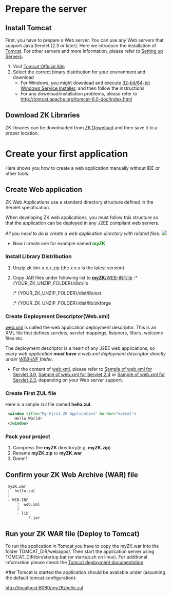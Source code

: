# Prepare the server

## Install Tomcat

First, you have to prepare a Web server. You can use any Web servers
that support Java Servlet (2.3 or later). Here we introduce the
installation of [Tomcat](http://tomcat.apache.org). For other servers
and more information, please refer to [Setting up Servers](Setting_up_Servers).

1.  Visit [Tomcat Official Site](http://tomcat.apache.org/)
2.  Select the correct binary distribution for your environment and
    download
    - For Windows, you might download and execute [32-bit/64-bit Windows Service Installer](http://apache.stu.edu.tw//tomcat/tomcat-6/v6.0.29/bin/apache-tomcat-6.0.29.exe),
      and then follow the instructions
    - For any download/installation problems, please refer to
      <http://tomcat.apache.org/tomcat-6.0-doc/index.html>

## Download ZK Libraries

ZK libraries can be downloaded from [ZK Download](http://www.zkoss.org/download/zk.dsp) and then save it to a
proper location.

# Create your first application

Here shows you how to create a web application manually without IDE or
other tools.

## Create Web application

ZK Web Applications use a standard directory structure defined in the
Servlet specification.

When developing ZK web applications, you must follow this structure so
that the application can be deployed in any J2EE compliant web servers.

*All you need to do is create a web application directory with related
files.* ![](images/J2EEWebApplication.jpg)

- Now i create one for example named
  <span style="color:green">**myZK**</span>

### Install Library Distribution

1.  Unzip zk-bin-x.x.x.zip (the *x.x.x* is the latest version)
2.  Copy JAR files under following list to <u>**myZK**/WEB-INF/lib</u>
    :\* {YOUR_ZK_UNZIP_FOLDER}/dist/lib

    :\* {YOUR_ZK_UNZIP_FOLDER}/dist/lib/ext

    :\* {YOUR_ZK_UNZIP_FOLDER}/dist/lib/zkforge

### Create Deployment Descriptor(Web.xml)

<u>web.xml</u> is called the web application deployment descriptor. This
is an XML file that defines servlets, servlet mappings, listeners,
filters, welcome files etc.

The deployment descriptor is a heart of any J2EE web applications, so
*every web application **must have** a web.xml deployment descriptor
directly under <u>WEB-INF</u> folder*.

- For the content of <u>web.xml</u>, please refer to [Sample of web.xml for Servlet 3.0](ZK_Background/Sample_of_web.xml_for_Servlet_3.0),
  [Sample of web.xml for Servlet 2.4](ZK_Background/Sample_of_web.xml_for_Servlet_2.4)
  or [Sample of web.xml for Servlet 2.3](ZK_Background/Sample_of_web.xml_for_Servlet_2.3),
  depending on your Web server support.

### Create First ZUL file

Here is a simple zul file named **hello.zul**.

```xml
 <window title="My First ZK Application" border="normal">
    Hello World!
 </window>
```

### Pack your project

1.  Compress the **myZK** directory(e.g. **myZK.zip**)
2.  Rename **myZK.zip** to **myZK.war**
3.  Done!!

## Confirm your ZK Web Archive (WAR) file

     myZK.war
     ¦  hello.zul
     ¦  
     - WEB-INF
         ¦  web.xml
         ¦  
         - lib
              *.jar

## Run your ZK WAR file (Deploy to Tomcat)

To run the application in Tomcat you have to copy the myZK.war into the
folder TOMCAT_DIR/webapps/. Then start the application server using
TOMCAT_DIR/bin/startup.bat (or startup.sh on linux). For additional
information please check the [Tomcat deployment documentation](http://tomcat.apache.org/tomcat-6.0-doc/deployer-howto.html).

After Tomcat is started the application should be available under
(assuming the default tomcat configuration):

<http://localhost:8080/myZK/hello.zul>


